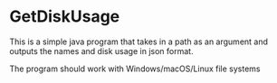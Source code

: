 # GetDiskUsage

This is a simple java program that takes in a path as an argument and outputs the names and disk usage in json format.

The program should work with Windows/macOS/Linux file systems
